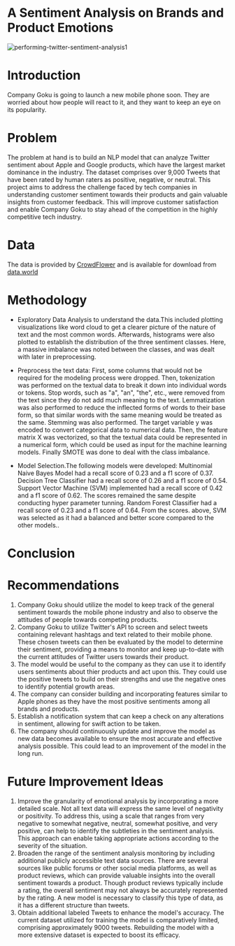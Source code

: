 # A Sentiment Analysis on Brands and Product Emotions
![performing-twitter-sentiment-analysis1](https://user-images.githubusercontent.com/117165965/225626996-b827379b-04c7-4c15-a9ac-7e1cbdf7083d.jpg)
# Introduction
Company Goku is going to launch a new mobile phone soon. They are worried about how people will react to it, and they want to keep an eye on its popularity.

# Problem
The problem at hand is to build an NLP model that can analyze Twitter sentiment about Apple and Google products, which have the largest market dominance in the industry. The dataset comprises over 9,000 Tweets that have been rated by human raters as positive, negative, or neutral. This project aims to address the challenge faced by tech companies in understanding customer sentiment towards their products and gain valuable insights from customer feedback. This will improve customer satisfaction and enable Company Goku to stay ahead of the competition in the highly competitive tech industry.


# Data

The data is provided by [CrowdFlower](https://data.world/crowdflower) and is available for download from [data.world](https://data.world/crowdflower/brands-and-product-emotions)

# Methodology

* Exploratory Data Analysis to understand the data.This included plotting visualizations like word cloud to get a clearer picture of the nature of text and the most common words. Afterwards, histograms were also plotted to establish the distribution of the three sentiment classes. Here, a massive imbalance was noted between the classes, and was dealt with later in preprocessing.


* Preprocess the text data: First, some columns that would not be required for the modeling process were dropped. Then, tokenization was performed on the textual data to break it down into individual words or tokens. Stop words, such as "a", "an", "the", etc., were removed from the text since they do not add much meaning to the text. Lemmatization was also performed to reduce the inflected forms of words to their base form, so that similar words with the same meaning would be treated as the same. Stemming was also performed. The target variable y was encoded to convert categorical data to numerical data. Then, the feature matrix X was vectorized, so that the textual data could be represented in a numerical form, which could be used as input for the machine learning models. Finally SMOTE was done to deal with the class imbalance.

* Model Selection.The following models were developed: Multinomial Naive Bayes Model had a recall score of 0.23 and a f1 score of 0.37.
Decision Tree Classifier had a recall score of 0.26 and a f1 score of 0.54.
Support Vector Machine (SVM) implemented had a recall score of 0.42 and a f1 score of 0.62. The scores remained the same despite conducting hyper parameter tunning.
Random Forest Classifier had a recall score of 0.23 and a f1 score of 0.64.
From the scores. above, SVM was selected as it had a balanced and better score compared to the other models..

# Conclusion



# Recommendations
1. Company Goku should utilize the model to keep track of the general sentiment towards the mobile phone industry and also to observe the attitudes of people towards competing products.
2. Company Goku  to utilize Twitter's API to screen and select tweets containing relevant hashtags and text related to their mobile phone. These chosen tweets can then be evaluated by the model to determine their sentiment, providing a means to monitor and keep up-to-date with the current attitudes of Twitter users towards their product.
3. The model would be useful to the company as they can use it to identify users sentiments about thier products and act upon this. They could use the positive tweets to build on their strengths and use the negative ones to identify potential growth areas.
4. The company can consider building and incorporating features similar to Apple phones as they have the most positive sentiments among all brands and products.
5. Establish a notification system that can keep a check on any alterations in sentiment, allowing for swift action to be taken.
6. The company should continuously update and improve the model as new data becomes available to ensure the most accurate and effective analysis possible. This could lead to an improvement of the model in the long run.


# Future Improvement Ideas
1. Improve the granularity of emotional analysis by incorporating a more detailed scale. Not all text data will express the same level of negativity or positivity. To address this, using a scale that ranges from very negative to somewhat negative, neutral, somewhat positive, and very positive, can help to identify the subtleties in the sentiment analysis. This approach can enable taking appropriate actions according to the severity of the situation.
2. Broaden the range of the sentiment analysis monitoring by including additional publicly accessible text data sources. There are several sources like public forums or other social media platforms, as well as product reviews, which can provide valuable insights into the overall sentiment towards a product. Though product reviews typically include a rating, the overall sentiment may not always be accurately represented by the rating. A new model is necessary to classify this type of data, as it has a different structure than tweets.
3. Obtain additional labeled Tweets to enhance the model's accuracy. The current dataset utilized for training the model is comparatively limited, comprising approximately 9000 tweets. Rebuilding the model with a more extensive dataset is expected to boost its efficacy.

